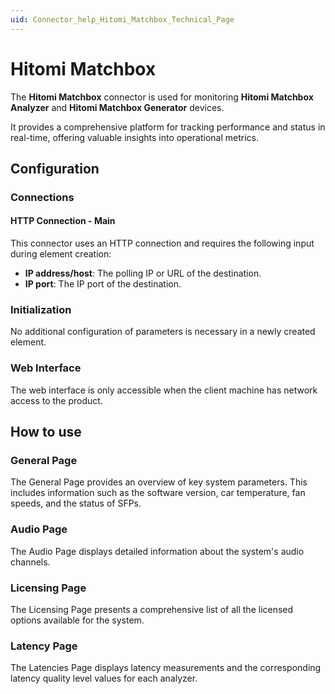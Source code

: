 ```yaml
---
uid: Connector_help_Hitomi_Matchbox_Technical_Page
---
```


# Hitomi Matchbox

The **Hitomi Matchbox** connector is used for monitoring **Hitomi Matchbox Analyzer** and **Hitomi Matchbox Generator** devices. 

It provides a comprehensive platform for tracking performance and status in real-time, offering valuable insights into operational metrics.

## Configuration

### Connections

#### HTTP Connection - Main

This connector uses an HTTP connection and requires the following input during element creation:

- **IP address/host**: The polling IP or URL of the destination.
- **IP port**: The IP port of the destination.

### Initialization

No additional configuration of parameters is necessary in a newly created element.

### Web Interface

The web interface is only accessible when the client machine has network access to the product.

## How to use

### General Page

The General Page provides an overview of key system parameters. This includes information such as the software version, car temperature, fan speeds, and the status of SFPs.

### Audio Page

The Audio Page displays detailed information about the system's audio channels.

### Licensing Page

The Licensing Page presents a comprehensive list of all the licensed options available for the system. 

### Latency Page

The Latencies Page displays latency measurements and the corresponding latency quality level values for each analyzer.